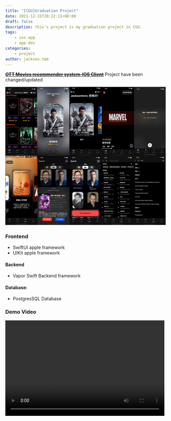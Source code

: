 ```yaml
---
title: "[CGU]Graduation Project"
date: 2021-12-31T20:22:11+08:00
draft: false
description: this's project is my graduation project in CGU.
tags: 
    - ios-app
    - app-dev
categories: 
    - project
author: jackson.tmm
---
```


~~[**OTT Movies recommender system-IOS Client**](https://github.com/RyanTokManMokMTM/MovieAppSwiftUI.git)~~
Project have been changed/updated

![client](/imgs/iosClient.png)

### Frontend
* SwiftUI apple framework
* UIKit apple framework
#### Backend

* Vapor Swift Backend framework
#### Database:

* PostgresSQL Database

### Demo Video
<video src="/videos/final.MP4" controls="controls" width="500" height="300"></video>

<!-- ### Updated Video
<video src="/videos/ott-app.mov" controls="controls" width="500" height="300"></video> -->
